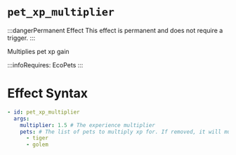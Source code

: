 # `pet_xp_multiplier`
:::dangerPermanent Effect
This effect is permanent and does not require a trigger.
:::

Multiplies pet xp gain

:::infoRequires:
EcoPets
:::

# Effect Syntax
```yaml
- id: pet_xp_multiplier
  args:
    multiplier: 1.5 # The experience multiplier
    pets: # The list of pets to multiply xp for. If removed, it will multiply all pets.
      - tiger
      - golem 
```
